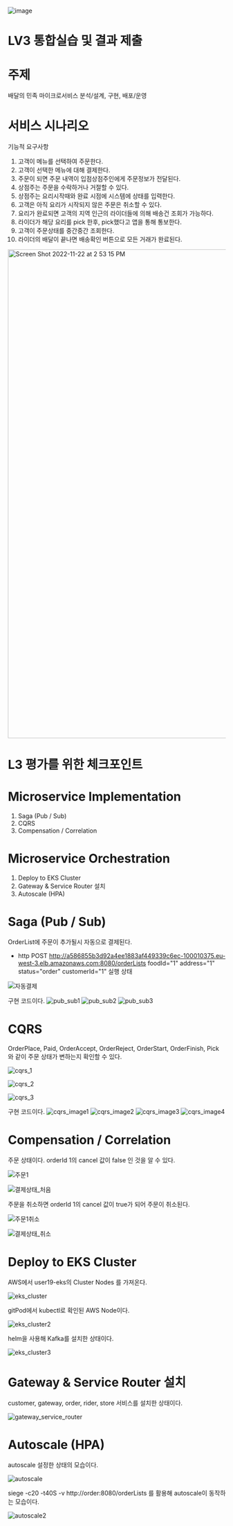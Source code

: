 ![image](https://user-images.githubusercontent.com/487999/79708354-29074a80-82fa-11ea-80df-0db3962fb453.png)

# LV3 통합실습 및 결과 제출
# 주제
배달의 민족 마이크로서비스 분석/설계, 구현, 배포/운영

# 서비스 시나리오

기능적 요구사항
1. 고객이 메뉴를 선택하여 주문한다.
2. 고객이 선택한 메뉴에 대해 결제한다.
3. 주문이 되면 주문 내역이 입점상점주인에게 주문정보가 전달된다.
4. 상점주는 주문을 수락하거나 거절할 수 있다.
5. 상점주는 요리시작때와 완료 시점에 시스템에 상태를 입력한다.
6. 고객은 아직 요리가 시작되지 않은 주문은 취소할 수 있다.
7. 요리가 완료되면 고객의 지역 인근의 라이더들에 의해 배송건 조회가 가능하다.
8. 라이더가 해당 요리를 pick 한후, pick했다고 앱을 통해 통보한다.
9. 고객이 주문상태를 중간중간 조회한다.
10. 라이더의 배달이 끝나면 배송확인 버튼으로 모든 거래가 완료된다.

<img width="1129" alt="Screen Shot 2022-11-22 at 2 53 15 PM" src="https://user-images.githubusercontent.com/52265076/203235727-88efd323-3117-418d-b775-7b7c88efc6a0.png">


# L3 평가를 위한 체크포인트
# Microservice Implementation
1. Saga (Pub / Sub)
2. CQRS
3. Compensation / Correlation
# Microservice Orchestration
1. Deploy to EKS Cluster
2. Gateway & Service Router 설치
3. Autoscale (HPA)


# Saga (Pub / Sub)
OrderList에 주문이 추가될시 자동으로 결제된다.
 - http POST http://a586855b3d92a4ee1883af449339c6ec-100010375.eu-west-3.elb.amazonaws.com:8080/orderLists foodId="1" address="1" status="order" customerId="1" 실행 상태
 
![자동결제](https://user-images.githubusercontent.com/52265076/218928921-ea595fb8-8eaf-49e7-8199-179ffc15b5e7.PNG)

구현 코드이다.
![pub_sub1](https://user-images.githubusercontent.com/52265076/218935449-140db6e6-797b-453a-809d-2e512a196821.PNG)
![pub_sub2](https://user-images.githubusercontent.com/52265076/218935453-80513604-72ff-40e5-b1d9-d06ee686561b.PNG)
![pub_sub3](https://user-images.githubusercontent.com/52265076/218935454-9ecfcd38-4872-4192-8d92-c7ec0fc61a3c.PNG)


# CQRS
OrderPlace, Paid, OrderAccept, OrderReject, OrderStart, OrderFinish, Pick 와 같이 주문 상태가 변하는지 확인할 수 있다.

![cqrs_1](https://user-images.githubusercontent.com/52265076/218929427-a3703f2d-53f0-4487-a62b-32f37b04268f.PNG)

![cqrs_2](https://user-images.githubusercontent.com/52265076/218929449-20ebaddf-2d9e-47c5-8ccc-89f9f4539957.PNG)

![cqrs_3](https://user-images.githubusercontent.com/52265076/218929475-c552d1c4-9b74-4ac9-95b0-2b2a0dcf54ba.PNG)

구현 코드이다.
![cqrs_image1](https://user-images.githubusercontent.com/52265076/218935423-35741eab-844b-4aae-aac2-105475897a77.PNG)
![cqrs_image2](https://user-images.githubusercontent.com/52265076/218935438-6910416a-d6cc-4112-9319-e8406ae1a530.PNG)
![cqrs_image3](https://user-images.githubusercontent.com/52265076/218935441-cd7d7983-97e0-46d7-af70-3b72bb691db7.PNG)
![cqrs_image4](https://user-images.githubusercontent.com/52265076/218935446-b0a7ea60-bd8e-43b7-b629-9dd9d91f0ac6.PNG)


# Compensation / Correlation
주문 상태이다.
orderId 1의 cancel 값이 false 인 것을 알 수 있다.

![주문1](https://user-images.githubusercontent.com/52265076/218929805-da8c727e-284e-42f2-9bb0-dc126d49cc6d.PNG)

![결제상태_처음](https://user-images.githubusercontent.com/52265076/218929875-631987ae-e715-4409-ac91-fa3777380bad.PNG)

주문을 취소하면 orderId 1의 cancel 값이 true가 되어 주문이 취소된다.

![주문1취소](https://user-images.githubusercontent.com/52265076/218929815-7f7f0376-0523-427e-b25b-769fa61a2c7b.PNG)

![결제상태_취소](https://user-images.githubusercontent.com/52265076/218929883-90200750-43d8-44d0-9fff-bc92a5687233.PNG)


# Deploy to EKS Cluster
AWS에서 user19-eks의 Cluster Nodes 를 가져온다.

![eks_cluster](https://user-images.githubusercontent.com/52265076/218930261-590f00fe-38dd-47d3-8bf9-ea48e0bc664e.PNG)

gitPod에서 kubectl로 확인된 AWS Node이다.

![eks_cluster2](https://user-images.githubusercontent.com/52265076/218930272-34838afa-312c-4506-8207-9bc2928c8f67.PNG)

helm을 사용해 Kafka를 설치한 상태이다.

![eks_cluster3](https://user-images.githubusercontent.com/52265076/218930277-70b36a42-de80-45b1-af13-ffc3beed0f87.PNG)


# Gateway & Service Router 설치
customer, gateway, order, rider, store 서비스를 설치한 상태이다.

![gateway_service_router](https://user-images.githubusercontent.com/52265076/218930756-5102de3e-dbdb-4d8e-97d9-c86473b064ee.PNG)


# Autoscale (HPA)
autoscale 설정한 상태의 모습이다.

![autoscale](https://user-images.githubusercontent.com/52265076/218930977-b9037a5e-3fae-4b76-baeb-f2d101ebb6b0.PNG)

siege -c20 -t40S -v http://order:8080/orderLists 를 활용해
autoscale이 동작하는 모습이다.

![autoscale2](https://user-images.githubusercontent.com/52265076/218930987-520b5747-df75-4db6-924a-324614e48c49.PNG)
